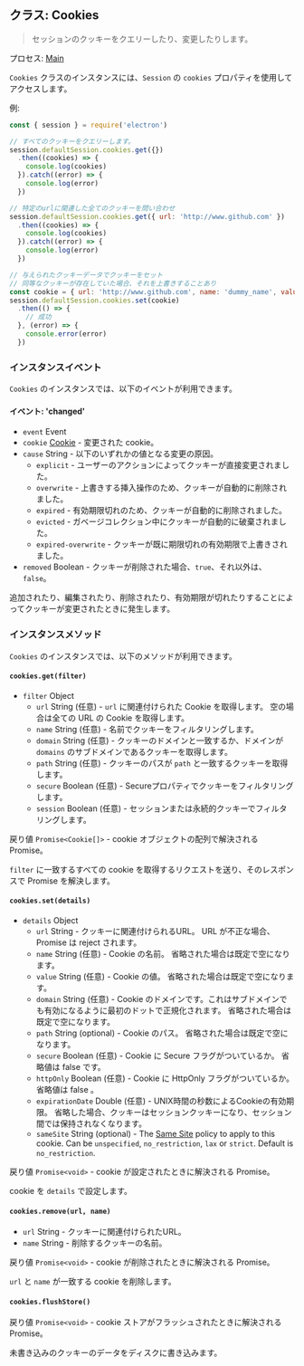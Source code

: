 ## クラス: Cookies

> セッションのクッキーをクエリーしたり、変更したりします。

プロセス: [Main](../glossary.md#main-process)

`Cookies` クラスのインスタンスには、`Session` の `cookies` プロパティを使用してアクセスします。

例:

```javascript
const { session } = require('electron')

// すべてのクッキーをクエリーします。
session.defaultSession.cookies.get({})
  .then((cookies) => {
    console.log(cookies)
  }).catch((error) => {
    console.log(error)
  })

// 特定のurlに関連した全てのクッキーを問い合わせ
session.defaultSession.cookies.get({ url: 'http://www.github.com' })
  .then((cookies) => {
    console.log(cookies)
  }).catch((error) => {
    console.log(error)
  })

// 与えられたクッキーデータでクッキーをセット
// 同等なクッキーが存在していた場合、それを上書きすることあり
const cookie = { url: 'http://www.github.com', name: 'dummy_name', value: 'dummy' }
session.defaultSession.cookies.set(cookie)
  .then(() => {
    // 成功
  }, (error) => {
    console.error(error)
  })
```

### インスタンスイベント

`Cookies` のインスタンスでは、以下のイベントが利用できます。

#### イベント: 'changed'

* `event` Event
* `cookie` [Cookie](structures/cookie.md) - 変更された cookie。
* `cause` String - 以下のいずれかの値となる変更の原因。
  * `explicit` - ユーザーのアクションによってクッキーが直接変更されました。
  * `overwrite` - 上書きする挿入操作のため、クッキーが自動的に削除されました。
  * `expired` - 有効期限切れのため、クッキーが自動的に削除されました。
  * `evicted` - ガベージコレクション中にクッキーが自動的に破棄されました。
  * `expired-overwrite` - クッキーが既に期限切れの有効期限で上書きされました。
* `removed` Boolean - クッキーが削除された場合、`true`、それ以外は、`false`。

追加されたり、編集されたり、削除されたり、有効期限が切れたりすることによってクッキーが変更されたときに発生します。

### インスタンスメソッド

`Cookies` のインスタンスでは、以下のメソッドが利用できます。

#### `cookies.get(filter)`

* `filter` Object
  * `url` String (任意) - `url` に関連付けられた Cookie を取得します。 空の場合は全ての URL の Cookie を取得します。
  * `name` String (任意) - 名前でクッキーをフィルタリングします。
  * `domain` String (任意) - クッキーのドメインと一致するか、ドメインが `domains` のサブドメインであるクッキーを取得します。
  * `path` String (任意) - クッキーのパスが `path` と一致するクッキーを取得します。
  * `secure` Boolean (任意) - Secureプロパティでクッキーをフィルタリングします。
  * `session` Boolean (任意) - セッションまたは永続的クッキーでフィルタリングします。

戻り値 `Promise<Cookie[]>` - cookie オブジェクトの配列で解決される Promise。

`filter` に一致するすべての cookie を取得するリクエストを送り、そのレスポンスで Promise を解決します。

#### `cookies.set(details)`

* `details` Object
  * `url` String - クッキーに関連付けられるURL。 URL が不正な場合、 Promise は reject されます。
  * `name` String (任意) - Cookie の名前。 省略された場合は既定で空になります。
  * `value` String (任意) - Cookie の値。 省略された場合は既定で空になります。
  * `domain` String (任意) - Cookie のドメインです。これはサブドメインでも有効になるように最初のドットで正規化されます。 省略された場合は既定で空になります。
  * `path` String (optional) - Cookie のパス。 省略された場合は既定で空になります。
  * `secure` Boolean (任意) - Cookie に Secure フラグがついているか。 省略値は false です。
  * `httpOnly` Boolean (任意) - Cookie に HttpOnly フラグがついているか。 省略値は false 。
  * `expirationDate` Double (任意) - UNIX時間の秒数によるCookieの有効期限。 省略した場合、クッキーはセッションクッキーになり、セッション間では保持されなくなります。
  * `sameSite` String (optional) - The [Same Site](https://developer.mozilla.org/en-US/docs/Web/HTTP/Cookies#SameSite_cookies) policy to apply to this cookie.  Can be `unspecified`, `no_restriction`, `lax` or `strict`.  Default is `no_restriction`.

戻り値 `Promise<void>` - cookie が設定されたときに解決される Promise。

cookie を `details` で設定します。

#### `cookies.remove(url, name)`

* `url` String - クッキーに関連付けられたURL。
* `name` String - 削除するクッキーの名前。

戻り値 `Promise<void>` - cookie が削除されたときに解決される Promise。

`url` と `name` が一致する cookie を削除します。

#### `cookies.flushStore()`

戻り値 `Promise<void>` - cookie ストアがフラッシュされたときに解決される Promise。

未書き込みのクッキーのデータをディスクに書き込みます。
